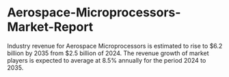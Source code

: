 # Aerospace-Microprocessors-Market-Report
Industry revenue for Aerospace Microprocessors is estimated to rise to $6.2 billion by 2035 from $2.5 billion of 2024. The revenue growth of market players is expected to average at 8.5% annually for the period 2024 to 2035.

